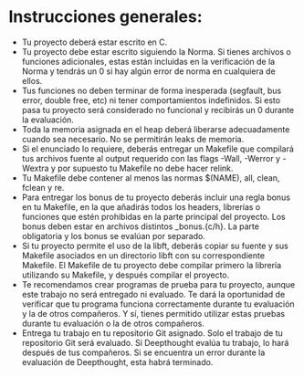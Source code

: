 <!DOCTYPE html>
<html>
  <head>
    <title>Instrucciones generales</title>
  </head>
  <body>
    <h1>Instrucciones generales:</h1>
    <ul>
      <li>Tu proyecto deberá estar escrito en C.</li>
      <li>Tu proyecto debe estar escrito siguiendo la Norma. Si tienes archivos o funciones adicionales, estas están incluidas en la verificación de la Norma y tendrás un 0 si hay algún error de norma en cualquiera de ellos.</li>
      <li>Tus funciones no deben terminar de forma inesperada (segfault, bus error, double free, etc) ni tener comportamientos indefinidos. Si esto pasa tu proyecto será considerado no funcional y recibirás un 0 durante la evaluación.</li>
      <li>Toda la memoria asignada en el heap deberá liberarse adecuadamente cuando sea necesario. No se permitirán leaks de memoria.</li>
      <li>Si el enunciado lo requiere, deberás entregar un Makefile que compilará tus archivos fuente al output requerido con las flags -Wall, -Werror y -Wextra y por supuesto tu Makefile no debe hacer relink.</li>
      <li>Tu Makefile debe contener al menos las normas $(NAME), all, clean, fclean y re.</li>
      <li>Para entregar los bonus de tu proyecto deberás incluir una regla bonus en tu Makefile, en la que añadirás todos los headers, librerías o funciones que estén prohibidas en la parte principal del proyecto. Los bonus deben estar en archivos distintos _bonus.{c/h}. La parte obligatoria y los bonus se evalúan por separado.</li>
      <li>Si tu proyecto permite el uso de la libft, deberás copiar su fuente y sus Makefile asociados en un directorio libft con su correspondiente Makefile. El Makefile de tu proyecto debe compilar primero la librería utilizando su Makefile, y después compilar el proyecto.</li>
      <li>Te recomendamos crear programas de prueba para tu proyecto, aunque este trabajo no será entregado ni evaluado. Te dará la oportunidad de verificar que tu programa funciona correctamente durante tu evaluación y la de otros compañeros. Y sí, tienes permitido utilizar estas pruebas durante tu evaluación o la de otros compañeros.</li>
      <li>Entrega tu trabajo en tu repositorio Git asignado. Solo el trabajo de tu repositorio Git será evaluado. Si Deepthought evalúa tu trabajo, lo hará después de tus compañeros. Si se encuentra un error durante la evaluación de Deepthought, esta habrá terminado.</li>
    </ul>
  </body>
</html>
